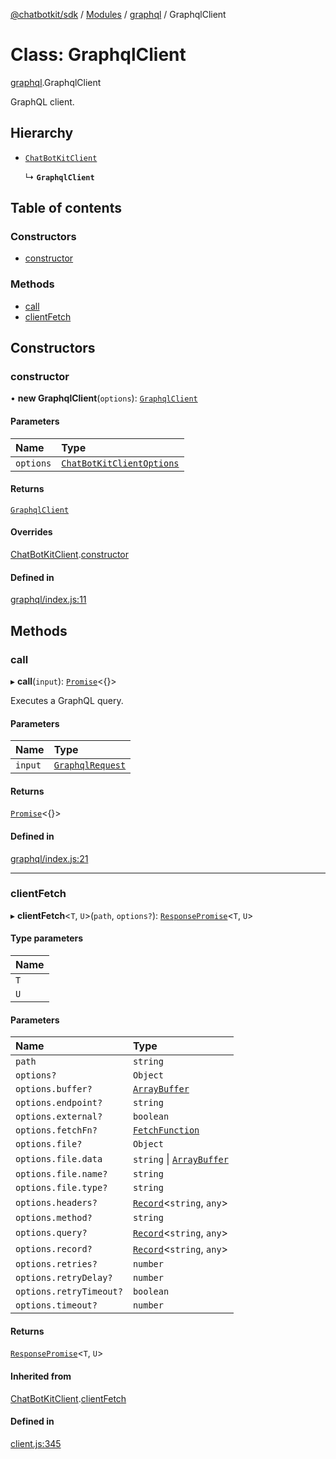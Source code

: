 [@chatbotkit/sdk](../README.md) / [Modules](../modules.md) / [graphql](../modules/graphql.md) / GraphqlClient

# Class: GraphqlClient

[graphql](../modules/graphql.md).GraphqlClient

GraphQL client.

## Hierarchy

- [`ChatBotKitClient`](client.ChatBotKitClient.md)

  ↳ **`GraphqlClient`**

## Table of contents

### Constructors

- [constructor](graphql.GraphqlClient.md#constructor)

### Methods

- [call](graphql.GraphqlClient.md#call)
- [clientFetch](graphql.GraphqlClient.md#clientfetch)

## Constructors

### constructor

• **new GraphqlClient**(`options`): [`GraphqlClient`](graphql.GraphqlClient.md)

#### Parameters

| Name | Type |
| :------ | :------ |
| `options` | [`ChatBotKitClientOptions`](../interfaces/client.ChatBotKitClientOptions.md) |

#### Returns

[`GraphqlClient`](graphql.GraphqlClient.md)

#### Overrides

[ChatBotKitClient](client.ChatBotKitClient.md).[constructor](client.ChatBotKitClient.md#constructor)

#### Defined in

[graphql/index.js:11](https://github.com/chatbotkit/node-sdk/blob/main/packages/sdk/src/graphql/index.js#L11)

## Methods

### call

▸ **call**(`input`): [`Promise`]( https://developer.mozilla.org/docs/Web/JavaScript/Reference/Global_Objects/Promise )\<{}\>

Executes a GraphQL query.

#### Parameters

| Name | Type |
| :------ | :------ |
| `input` | [`GraphqlRequest`](../modules/graphql_v1.md#graphqlrequest) |

#### Returns

[`Promise`]( https://developer.mozilla.org/docs/Web/JavaScript/Reference/Global_Objects/Promise )\<{}\>

#### Defined in

[graphql/index.js:21](https://github.com/chatbotkit/node-sdk/blob/main/packages/sdk/src/graphql/index.js#L21)

___

### clientFetch

▸ **clientFetch**\<`T`, `U`\>(`path`, `options?`): [`ResponsePromise`](client.ResponsePromise.md)\<`T`, `U`\>

#### Type parameters

| Name |
| :------ |
| `T` |
| `U` |

#### Parameters

| Name | Type |
| :------ | :------ |
| `path` | `string` |
| `options?` | `Object` |
| `options.buffer?` | [`ArrayBuffer`]( https://developer.mozilla.org/docs/Web/JavaScript/Reference/Global_Objects/ArrayBuffer ) |
| `options.endpoint?` | `string` |
| `options.external?` | `boolean` |
| `options.fetchFn?` | [`FetchFunction`](../modules/client.md#fetchfunction) |
| `options.file?` | `Object` |
| `options.file.data` | `string` \| [`ArrayBuffer`]( https://developer.mozilla.org/docs/Web/JavaScript/Reference/Global_Objects/ArrayBuffer ) |
| `options.file.name?` | `string` |
| `options.file.type?` | `string` |
| `options.headers?` | [`Record`]( https://www.typescriptlang.org/docs/handbook/utility-types.html#recordkeys-type )\<`string`, `any`\> |
| `options.method?` | `string` |
| `options.query?` | [`Record`]( https://www.typescriptlang.org/docs/handbook/utility-types.html#recordkeys-type )\<`string`, `any`\> |
| `options.record?` | [`Record`]( https://www.typescriptlang.org/docs/handbook/utility-types.html#recordkeys-type )\<`string`, `any`\> |
| `options.retries?` | `number` |
| `options.retryDelay?` | `number` |
| `options.retryTimeout?` | `boolean` |
| `options.timeout?` | `number` |

#### Returns

[`ResponsePromise`](client.ResponsePromise.md)\<`T`, `U`\>

#### Inherited from

[ChatBotKitClient](client.ChatBotKitClient.md).[clientFetch](client.ChatBotKitClient.md#clientfetch)

#### Defined in

[client.js:345](https://github.com/chatbotkit/node-sdk/blob/main/packages/sdk/src/client.js#L345)
